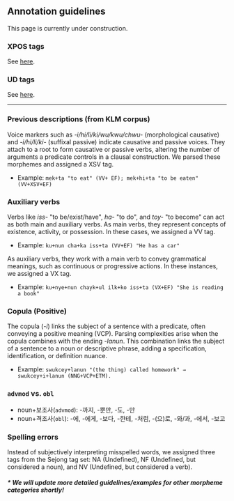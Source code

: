 ## Annotation guidelines
This page is currently under construction.


### XPOS tags
See [here](./xpos/README.md).

### UD tags
See [here](./ud/README.md).

---

### Previous descriptions (from KLM corpus)

Voice markers such as *-i/hi/li/ki/wu/kwu/chwu-* (morphological causative) and *-i/hi/li/ki-* (suffixal passive) indicate causative and passive voices. They attach to a root to form causative or passive verbs, altering the number of arguments a predicate controls in a clausal construction. We parsed these morphemes and assigned a XSV tag.

- Example: `mek+ta "to eat" (VV+ EF); mek+hi+ta "to be eaten" (VV+XSV+EF)`

### Auxiliary verbs

Verbs like *iss-* "to be/exist/have", *ha-* "to do", and *toy-* "to become" can act as both main and auxiliary verbs. As main verbs, they represent concepts of existence, activity, or possession. In these cases, we assigned a VV tag.

- Example: `ku+nun cha+ka iss+ta (VV+EF) "He has a car"`

As auxiliary verbs, they work with a main verb to convey grammatical meanings, such as continuous or progressive actions. In these instances, we assigned a VX tag.

- Example: `ku+nye+nun chayk+ul ilk+ko iss+ta (VX+EF) "She is reading a book"`

### Copula (Positive)

The copula (*-i*) links the subject of a sentence with a predicate, often conveying a positive meaning (VCP). Parsing complexities arise when the copula combines with the ending *-lanun*. This combination links the subject of a sentence to a noun or descriptive phrase, adding a specification, identification, or definition nuance.

- Example: `swukcey+lanun "(the thing) called homework" → swukcey+i+lanun (NNG+VCP+ETM).`

### `advmod` vs. `obl`

- noun+보조사(`advmod`): -까지, -뿐만, -도, -만
- noun+격조사(`obl`): -에, -에게, -보다, -한테, -처럼, -(으)로, -와/과, -에서, -보고

### Spelling errors

Instead of subjectively interpreting misspelled words, we assigned three tags from the Sejong tag set: NA (Undefined), NF (Undefined, but considered a noun), and NV (Undefined, but considered a verb).

##### * We will update more detailed guidelines/examples for other morpheme categories shortly!
